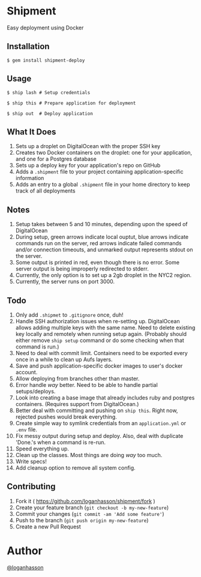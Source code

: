 # Shipment

Easy deployment using Docker

## Installation

    $ gem install shipment-deploy

## Usage

    $ ship lash # Setup credentials

    $ ship this # Prepare application for deployment

    $ ship out  # Deploy application

## What It Does

1. Sets up a droplet on DigitalOcean with the proper SSH key
2. Creates two Docker containers on the droplet: one for your
   application, and one for a Postgres database
3. Sets up a deploy key for your application's repo on GitHub
4. Adds a `.shipment` file to your project containing
   application-specific information
5. Adds an entry to a global `.shipment` file in your home directory to
   keep track of all deployments

## Notes

1. Setup takes between 5 and 10 minutes, depending upon the speed of
   DigitalOcean
2. During setup, green arrows indicate local ouptut, blue arrows
   indicate commands run on the server, red arrows indicate failed
commands and/or connection timeouts, and unmarked output represents
stdout on the server.
3. Some output is printed in red, even though there is no error. Some
   server output is being improperly redirected to stderr.
4. Currently, the only option is to set up a 2gb droplet in the NYC2
   region.
5. Currently, the server runs on port 3000.

## Todo

1. Only add `.shipmet` to `.gitignore` once, duh!
2. Handle SSH authorization issues when re-setting up. DigitalOcean
   allows adding multiple keys with the same name. Need to delete
existing key locally and remotely when running setup again. (Probably
should either remove `ship setup` command or do some checking when that
command is run.)
3. Need to deal with commit limit. Containers need to be exported every
   once in a while to clean up Aufs layers.
4. Save and push application-specific docker images to user's docker
   account.
5. Allow deploying from branches other than master.
6. Error handle *way* better. Need to be able to handle partial
   setups/deploys.
7. Look into creating a base image that already includes ruby and
   postgres containers. (Requires support from DigitalOcean.)
8. Better deal with committing and pushing on `ship this`. Right now,
   rejected pushes would break everything.
9. Create simple way to symlink credentials from an `application.yml` or
   `.env` file.
10. Fix messy output during setup and deploy. Also, deal with duplicate
   'Done.'s when a command is re-run.
11. Speed everything up.
12. Clean up the classes. Most things are doing *way* too much.
13. Write specs!
14. Add cleanup option to remove all system config.

## Contributing

1. Fork it ( https://github.com/loganhasson/shipment/fork )
2. Create your feature branch (`git checkout -b my-new-feature`)
3. Commit your changes (`git commit -am 'Add some feature'`)
4. Push to the branch (`git push origin my-new-feature`)
5. Create a new Pull Request

# Author

[@loganhasson](http://twitter.com/loganhasson)

